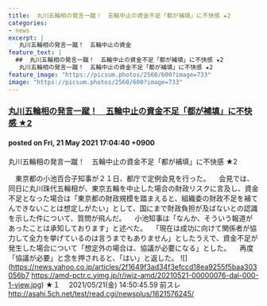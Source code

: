 ```yaml
---
title:  丸川五輪相の発言一蹴！　五輪中止の資金不足「都が補填」に不快感 ★2  
categories:
- news
excerpt: |
   丸川五輪相の発言一蹴！　五輪中止の資金
feature_text: |
  ##  丸川五輪相の発言一蹴！　五輪中止の資金不足「都が補填」に不快感 ★2  
   丸川五輪相の発言一蹴！　五輪中止の資金不足「都が補填」に不快感 ★2  
feature_image: "https://picsum.photos/2560/600?image=733"
image: "https://picsum.photos/2560/600?image=733"
---
```


### [ 丸川五輪相の発言一蹴！　五輪中止の資金不足「都が補填」に不快感 ★2  ](https://asahi.5ch.net/test/read.cgi/newsplus/1621584280/)
#### posted on Fri, 21 May 2021 17:04:40  +0900

 丸川五輪相の発言一蹴！　五輪中止の資金不足「都が補填」に不快感 ★2  

<!--more-->

　東京都の小池百合子知事が２１日、都庁で定例会見を行った。 　会見では、同日に丸川珠代五輪相が、東京五輪を中止した場合の財政リスクに言及し、資金不足となった場合は「東京都の財政規模を踏まえると、組織委の財政不足を補てんできないことは想定しがたい」として、国にまで財政負担が及ばないとの認識を示した件について、質問が飛んだ。 　小池知事は「なんか、そういう報道があったことは承知しております」と述べた。 　「現在は成功に向けて関係者が協力して全力を挙げているのは言うまでもありません」としたうえで、資金不足が発生した場合について「想定外の場合は、協議が必要になる」とした。 　再度「協議が必要」と念を押されると、「はい」と返した。 ![](https://news.yahoo.co.jp/articles/2f1649f3ad34f3efccd18ea9255f5baa303056b7 https://amd-pctr.c.yimg.jp/r/iwiz-amd/20210521-00000076-dal-000-1-view.jpg) ★１　 2021/05/21(金) 14:50:45.59 前スレ http://asahi.5ch.net/test/read.cgi/newsplus/1621576245/
